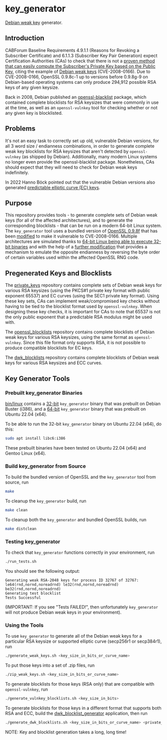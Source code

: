 # key_generator
[Debian weak key](https://wiki.debian.org/SSLkeys) generator.

## Introduction
CABForum Baseline Requirements 4.9.1.1 (Reasons for Revoking a Subscriber Certificate) and 6.1.1.3 (Subscriber Key Pair Generation) expect Certification Authorities (CAs) to check that there is not a [proven method that can easily compute the Subscriber's Private Key based on the Public Key](https://cabforum.org/baseline-requirements-documents/), citing the example of [Debian weak keys](https://cve.mitre.org/cgi-bin/cvename.cgi?name=CVE-2008-0166) (CVE-2008-0166). Due to CVE-2008-0166, OpenSSL 0.9.8c-1 up to versions before 0.9.8g-9 on Debian-based operating systems can only produce 294,912 possible RSA keys of any given keysize.

Back in 2008, Debian published an [openssl-blacklist](https://packages.debian.org/search?keywords=openssl-blacklist) package, which contained complete blocklists for RSA keysizes that were commonly in use at the time, as well as an `openssl-vulnkey` tool for checking whether or not any given key is blocklisted.

## Problems
It's not an easy task to correctly set up old, vulnerable Debian versions, for all 3 word size / endianness combinations, in order to generate complete weak key blocklists for RSA keysizes that aren't detected by `openssl-vulnkey` (as shipped by Debian). Additionally, many modern Linux systems no longer even provide the openssl-blacklist package. Nonetheless, CAs should expect that they will need to check for Debian weak keys indefinitely.

In 2022 Hanno Böck pointed out that the vulnerable Debian versions also generated [predictable elliptic curve (EC) keys](https://www.mail-archive.com/dev-security-policy@mozilla.org/msg00807.html).

## Purpose
This repository provides tools - to generate complete sets of Debian weak keys (for all of the affected architectures), and to generate the corresponding blocklists - that can be run on a modern 64-bit Linux system. The `key_generator` tool uses a bundled version of [OpenSSL 0.9.8f](https://github.com/CVE-2008-0166/key_generator/commit/9fbb1ecbd9fee3a59c829657c639ba663f2706b5) that has been [modified](https://github.com/CVE-2008-0166/key_generator/commit/c39d4c0e82879314f0a44e55f0212bd12c291e3e) to make it vulnerable to CVE-2008-0166. Multiple architectures are simulated thanks to [64-bit Linux being able to execute 32-bit binaries](#Prebuilt-Binaries) and with the help of a [further modification](https://github.com/CVE-2008-0166/key_generator/commit/90078bea3596b1783c4ea5796d7299139c6c0e94) that provides a mechanism to emulate the opposite endianness by reversing the byte order of certain variables used within the affected OpenSSL RNG code.

## Pregenerated Keys and Blocklists
The [private_keys](https://github.com/CVE-2008-0166/private_keys) repository contains complete sets of Debian weak keys for various RSA keysizes (using the PKCS#1 private key format with public exponent 65537) and EC curves (using the SEC1 private key format). Using these key sets, CAs can implement weak/compromised key checks without having to be tied to the blocklist format used by `openssl-vulnkey`. When designing these key checks, it is important for CAs to note that 65537 is not the only public exponent that a predictable RSA modulus might be used with.

The [openssl_blocklists](https://github.com/CVE-2008-0166/openssl_blocklists) repository contains complete blocklists of Debian weak keys for various RSA keysizes, using the same format as `openssl-vulnkey`. Since this file format only supports RSA, it is not possible to produce compatible blocklists for EC keys.

The [dwk_blocklists](https://github.com/CVE-2008-0166/dwk_blocklists) repository contains complete blocklists of Debian weak keys for various RSA keysizes and ECC curves.

## Key Generator Tools

### Prebuilt key_generator Binaries
[bin/linux](bin/linux) contains a [32-bit](bin/linux/x86-32/key_generator) `key_generator` binary that was prebuilt on Debian Buster (i386), and a [64-bit](bin/linux/x86-64/key_generator) `key_generator` binary that was prebuilt on Ubuntu 22.04 (x64).

To be able to run the 32-bit `key_generator` binary on Ubuntu 22.04 (x64), do this:
``` bash
sudo apt install libc6:i386
```

These prebuilt binaries have been tested on Ubuntu 22.04 (x64) and Gentoo Linux (x64).

### Build key_generator from Source
To build the bundled version of OpenSSL and the `key_generator` tool from source, run
``` bash
make
```
To cleanup the `key_generator` build, run
``` bash
make clean
```
To cleanup both the `key_generator` and bundled OpenSSL builds, run
``` bash
make distclean
```

### Testing key_generator
To check that `key_generator` functions correctly in your environment, run
``` bash
./run_tests.sh
```
You should see the following output:
```
Generating weak RSA-2048 keys for process ID 32767 of 32767: le64(rnd,nornd,noreadrnd) le32(rnd,nornd,noreadrnd) be32(rnd,nornd,noreadrnd)
Generating test blocklist
Tests Successful
```
(IMPORTANT: If you see "Tests FAILED!", then unfortunately `key_generator` will not produce Debian weak keys in your environment).

### Using the Tools

To use `key_generator` to generate all of the Debian weak keys for a particular RSA keysize or supported elliptic curve (secp256r1 or secp384r1), run
``` bash
./generate_weak_keys.sh <key_size_in_bits_or_curve_name>
```

To put those keys into a set of .zip files, run
``` bash
./zip_weak_keys.sh <key_size_in_bits_or_curve_name>
```

To generate blocklists for those keys (RSA only) that are compatible with `openssl-vulnkey`, run
``` bash
./generate_vulnkey_blocklists.sh <key_size_in_bits>
```

To generate blocklists for those keys in a different format that supports both RSA and ECC, build the [dwk_blocklist_generator](dwk_blocklist_generator) application, then run
``` bash
./generate_dwk_blocklists.sh <key_size_in_bits_or_curve_name> <private_keys_directory>
```

NOTE: Key and blocklist generation takes a long, long time!
